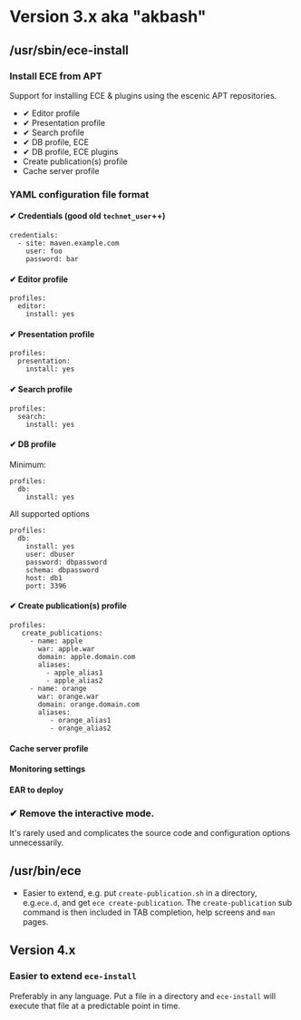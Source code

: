 
# Version 3.x aka "akbash"

## /usr/sbin/ece-install

### Install ECE from APT 
Support for installing ECE & plugins using the escenic APT
repositories.

- ✔ Editor profile
- ✔ Presentation profile
- ✔ Search profile
- ✔ DB profile, ECE
- ✔ DB profile, ECE plugins
- Create publication(s) profile
- Cache server profile

### YAML configuration file format

#### ✔ Credentials (good old `technet_user`++)
```
credentials:
  - site: maven.example.com
    user: foo
    password: bar
```

#### ✔ Editor profile
```
profiles:
  editor:
    install: yes
```

#### ✔ Presentation profile
```
profiles:
  presentation:
    install: yes
```
#### ✔ Search profile
```
profiles:
  search:
    install: yes
```
#### ✔ DB profile
Minimum:
```
profiles:
  db:
    install: yes
```

All supported options
```
profiles:
  db:
    install: yes
    user: dbuser
    password: dbpassword
    schema: dbpassword
    host: db1
    port: 3396
```

#### ✔ Create publication(s) profile
```
profiles:
   create_publications:
     - name: apple
       war: apple.war
       domain: apple.domain.com
       aliases:
         - apple_alias1
         - apple_alias2
     - name: orange
       war: orange.war
       domain: orange.domain.com
       aliases:
          - orange_alias1
          - orange_alias2
```
#### Cache server profile
#### Monitoring settings
#### EAR to deploy

###  ✔ Remove the interactive mode. 

It's rarely used and complicates the source code and configuration
options unnecessarily.

## /usr/bin/ece

- Easier to extend, e.g. put `create-publication.sh` in a directory,
  e.g.`ece.d`, and get `ece create-publication`. The
  `create-publication` sub command is then included in TAB completion,
  help screens and `man` pages.
  

## Version 4.x
###  Easier to extend `ece-install`

Preferably in any language. Put a file in a directory and
`ece-install` will execute that file at a predictable point in time.

